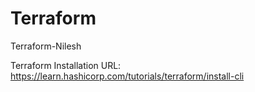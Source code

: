 # Terraform
Terraform-Nilesh

Terraform Installation URL: https://learn.hashicorp.com/tutorials/terraform/install-cli 
